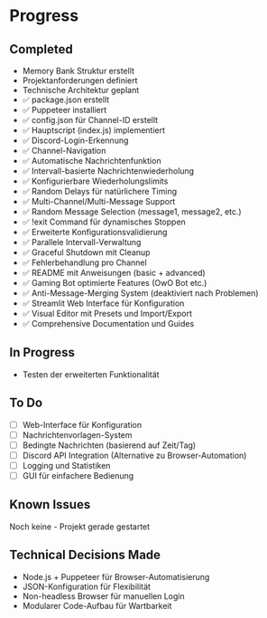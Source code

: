 # Progress

## Completed
- Memory Bank Struktur erstellt
- Projektanforderungen definiert
- Technische Architektur geplant
- ✅ package.json erstellt
- ✅ Puppeteer installiert
- ✅ config.json für Channel-ID erstellt
- ✅ Hauptscript (index.js) implementiert
- ✅ Discord-Login-Erkennung
- ✅ Channel-Navigation
- ✅ Automatische Nachrichtenfunktion
- ✅ Intervall-basierte Nachrichtenwiederholung
- ✅ Konfigurierbare Wiederholungslimits
- ✅ Random Delays für natürlichere Timing
- ✅ Multi-Channel/Multi-Message Support
- ✅ Random Message Selection (message1, message2, etc.)
- ✅ !exit Command für dynamisches Stoppen
- ✅ Erweiterte Konfigurationsvalidierung
- ✅ Parallele Intervall-Verwaltung
- ✅ Graceful Shutdown mit Cleanup
- ✅ Fehlerbehandlung pro Channel
- ✅ README mit Anweisungen (basic + advanced)
- ✅ Gaming Bot optimierte Features (OwO Bot etc.)
- ✅ Anti-Message-Merging System (deaktiviert nach Problemen)
- ✅ Streamlit Web Interface für Konfiguration
- ✅ Visual Editor mit Presets und Import/Export
- ✅ Comprehensive Documentation und Guides

## In Progress
- Testen der erweiterten Funktionalität

## To Do
- [ ] Web-Interface für Konfiguration
- [ ] Nachrichtenvorlagen-System
- [ ] Bedingte Nachrichten (basierend auf Zeit/Tag)
- [ ] Discord API Integration (Alternative zu Browser-Automation)
- [ ] Logging und Statistiken
- [ ] GUI für einfachere Bedienung

## Known Issues
Noch keine - Projekt gerade gestartet

## Technical Decisions Made
- Node.js + Puppeteer für Browser-Automatisierung
- JSON-Konfiguration für Flexibilität
- Non-headless Browser für manuellen Login
- Modularer Code-Aufbau für Wartbarkeit
